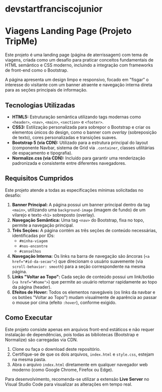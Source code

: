 # devstartfranciscojunior
# Viagens Landing Page (Projeto TripMe)

Este projeto é uma landing page (página de aterrissagem) com tema de viagens, criada como um desafio para praticar conceitos fundamentais de HTML semântico e CSS moderno, incluindo a integração com frameworks de front-end como o Bootstrap.

A página apresenta um design limpo e responsivo, focado em "fisgar" o interesse do visitante com um banner atraente e navegação interna direta para as seções principais de informação.

## Tecnologias Utilizadas

* **HTML5:** Estruturação semântica utilizando tags modernas como `<header>`, `<nav>`, `<main>`, `<section>` e `<footer>`.
* **CSS3:** Estilização personalizada para sobrepor o Bootstrap e criar os elementos únicos do design, como o banner com *overlay* (sobreposição de texto), cores personalizadas e transições suaves.
* **Bootstrap 5 (via CDN):** Utilizado para a estrutura principal do layout (componente Navbar, sistema de Grid via `.container`, classes utilitárias de espaçamento e tipografia).
* **Normalize.css (via CDN):** Incluído para garantir uma renderização padronizada e consistente entre diferentes navegadores.

## Requisitos Cumpridos

Este projeto atende a todas as especificações mínimas solicitadas no desafio:

1.  **Banner Principal:** A página possui um banner principal dentro da tag `<main>`, utilizando uma `background-image` (imagem de fundo) de um vilarejo e texto `<h1>` sobreposto (overlay).
2.  **Navegação Semântica:** Uma tag `<nav>` do Bootstrap, fixa no topo, permite a navegação principal.
3.  **Três Seções:** A página contém as três seções de conteúdo necessárias, identificadas por IDs:
    * `#minha-viagem`
    * `#nos-encontre`
    * `#conselhos`
4.  **Navegação Interna:** Os links na barra de navegação são âncoras (`<a href="#id-da-secao">`) que direcionam o usuário suavemente (via `scroll-behavior: smooth`) para a seção correspondente na mesma página.
5.  **Links "Voltar ao Topo":** Cada seção de conteúdo possui um link/botão (`<a href="#home">`) que permite ao usuário retornar rapidamente ao topo da página (header).
6.  **Efeitos de Hover:** Todos os elementos navegáveis (os links da navbar e os botões "Voltar ao Topo") mudam visualmente de aparência ao passar o mouse por cima (efeito `:hover`), conforme exigido.

## Como Executar

Este projeto consiste apenas em arquivos front-end estáticos e não requer instalação de dependências, pois todas as bibliotecas (Bootstrap e Normalize) são carregadas via CDN.

1.  Clone ou faça o download deste repositório.
2.  Certifique-se de que os dois arquivos, `index.html` e `style.css`, estejam na mesma pasta.
3.  Abra o arquivo `index.html` diretamente em qualquer navegador web moderno (como Google Chrome, Firefox ou Edge).

Para desenvolvimento, recomenda-se utilizar a extensão **Live Server** no Visual Studio Code para visualizar as alterações em tempo real.

